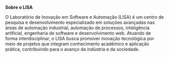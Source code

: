 **Sobre o LISA**

O Laboratório de Inovação em Software e Automação (LISA) é um centro de pesquisa e desenvolvimento especializado em soluções avançadas nas áreas de automação industrial, automação de processos, inteligência artificial, engenharia de software e desenvolvimento web. Atuando de forma interdisciplinar, o LISA busca promover inovação tecnológica por meio de projetos que integram conhecimento acadêmico e aplicação prática, contribuindo para o avanço da indústria e da sociedade.